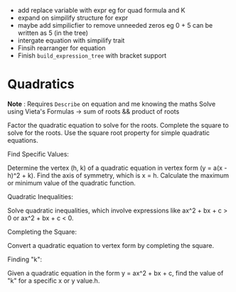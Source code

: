 - add replace variable with expr eg for quad formula and K 
- expand on simpilify structure for expr
- maybe add simpilicfier to remove unneeded zeros eg 0 + 5 can be written as 5 (in the tree)
- intergate equation with simpilify trait
- Finsih rearranger for equation
- Finish `build_expression_tree` with bracket support

# Quadratics 

**Note** : Requires `Describe` on equation and me knowing the maths
Solve using Vieta's Formulas  -> sum of roots && product of roots

Factor the quadratic equation to solve for the roots.
Complete the square to solve for the roots.
Use the square root property for simple quadratic equations.

Find Specific Values:

Determine the vertex (h, k) of a quadratic equation in vertex form (y = a(x - h)^2 + k).
Find the axis of symmetry, which is x = h.
Calculate the maximum or minimum value of the quadratic function.
 
Quadratic Inequalities:

Solve quadratic inequalities, which involve expressions like ax^2 + bx + c > 0 or ax^2 + bx + c < 0.

Completing the Square:

Convert a quadratic equation to vertex form by completing the square.

Finding "k":

Given a quadratic equation in the form y = ax^2 + bx + c, find the value of "k" for a specific x or y value.h.